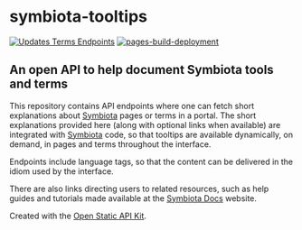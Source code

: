 # symbiota-tooltips

[![Updates Terms Endpoints](https://github.com/arbolitoloco/symbiota-tooltips/actions/workflows/update-api-terms.yml/badge.svg)](https://github.com/arbolitoloco/symbiota-tooltips/actions/workflows/update-api-terms.yml) [![pages-build-deployment](https://github.com/arbolitoloco/symbiota-tooltips/actions/workflows/pages/pages-build-deployment/badge.svg)](https://github.com/arbolitoloco/symbiota-tooltips/actions/workflows/pages/pages-build-deployment)

## An open API to help document Symbiota tools and terms

This repository contains API endpoints where one can fetch short explanations about [Symbiota](https://symbiota.org/docs/) pages or terms in a portal.
The short explanations provided here (along with optional links when available) are integrated with [Symbiota](https://github.com/BioKIC/Symbiota) code, so that tooltips are available dynamically, on demand, in pages and terms throughout the interface.

Endpoints include language tags, so that the content can be delivered in the idiom used by the interface.

There are also links directing users to related resources, such as help guides and tutorials made available at the [Symbiota Docs](https://github.com/BioKIC/symbiota-docs) website.

Created with the [Open Static API Kit](https://github.com/arbolitoloco/static-api).
